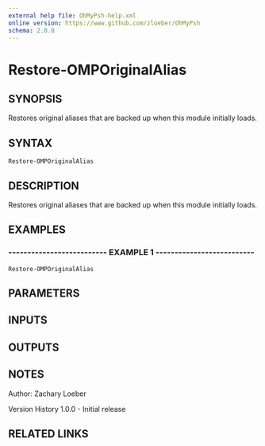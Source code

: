 ```yaml
---
external help file: OhMyPsh-help.xml
online version: https://www.github.com/zloeber/OhMyPsh
schema: 2.0.0
---
```


# Restore-OMPOriginalAlias

## SYNOPSIS
Restores original aliases that are backed up when this module initially loads.

## SYNTAX

```
Restore-OMPOriginalAlias
```

## DESCRIPTION
Restores original aliases that are backed up when this module initially loads.

## EXAMPLES

### -------------------------- EXAMPLE 1 --------------------------
```
Restore-OMPOriginalAlias
```

## PARAMETERS

## INPUTS

## OUTPUTS

## NOTES
Author: Zachary Loeber


Version History
1.0.0 - Initial release

## RELATED LINKS

